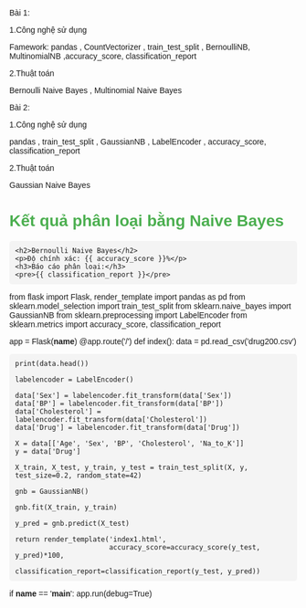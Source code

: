 Bài 1:

1.Công nghệ sử dụng 

Famework: pandas , CountVectorizer , train_test_split , BernoulliNB, MultinomialNB ,accuracy_score, classification_report

2.Thuật toán

Bernoulli Naive Bayes , Multinomial Naive Bayes

Bài 2:

1.Công nghệ sử dụng

pandas , train_test_split , GaussianNB , LabelEncoder , accuracy_score, classification_report

2.Thuật toán

Gaussian Naive Bayes
<!DOCTYPE html>
<html lang="en">
<head>
    <meta charset="UTF-8">
    <meta name="viewport" content="width=device-width, initial-scale=1.0">
    <title>Kết quả phân loại Naive Bayes</title>
    <style>
        body {
            font-family: Arial, sans-serif;
            margin: 40px;
        }
        h1 {
            color: #4CAF50;
        }
        pre {
            background-color: #f4f4f4;
            padding: 10px;
            border-radius: 5px;
        }
    </style>
</head>
<body>
    <h1>Kết quả phân loại bằng Naive Bayes</h1>

    <h2>Bernoulli Naive Bayes</h2>
    <p>Độ chính xác: {{ accuracy_score }}%</p>
    <h3>Báo cáo phân loại:</h3>
    <pre>{{ classification_report }}</pre>

</body>    
</html>

from flask import Flask, render_template
import pandas as pd
from sklearn.model_selection import train_test_split
from sklearn.naive_bayes import GaussianNB
from sklearn.preprocessing import LabelEncoder
from sklearn.metrics import accuracy_score, classification_report

app = Flask(__name__)
@app.route('/')
def index():
    data = pd.read_csv('drug200.csv')

    print(data.head())

    labelencoder = LabelEncoder()

    data['Sex'] = labelencoder.fit_transform(data['Sex'])  
    data['BP'] = labelencoder.fit_transform(data['BP'])    
    data['Cholesterol'] = labelencoder.fit_transform(data['Cholesterol'])  
    data['Drug'] = labelencoder.fit_transform(data['Drug'])  

    X = data[['Age', 'Sex', 'BP', 'Cholesterol', 'Na_to_K']]
    y = data['Drug']

    X_train, X_test, y_train, y_test = train_test_split(X, y, test_size=0.2, random_state=42)

    gnb = GaussianNB()

    gnb.fit(X_train, y_train)

    y_pred = gnb.predict(X_test)

    return render_template('index1.html',
                           accuracy_score=accuracy_score(y_test, y_pred)*100,
                           classification_report=classification_report(y_test, y_pred))

if __name__ == '__main__':
    app.run(debug=True)

